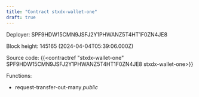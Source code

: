 ```yaml
---
title: "Contract stxdx-wallet-one"
draft: true
---
```

Deployer: SPF9HDW15CMN9JSFJ2Y1PHWANZ5T4HT1F0ZN4JE8


 



Block height: 145165 (2024-04-04T05:39:06.000Z)

Source code: {{<contractref "stxdx-wallet-one" SPF9HDW15CMN9JSFJ2Y1PHWANZ5T4HT1F0ZN4JE8 stxdx-wallet-one>}}

Functions:

* request-transfer-out-many _public_
